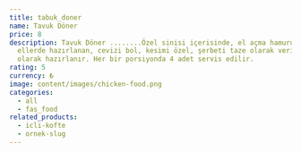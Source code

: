 ```yaml
---
title: tabuk_doner
name: Tavuk Döner
price: 8
description: Tavuk Döner ........Özel sinisi içerisinde, el açma hamuru ile usta
  ellerde hazırlanan, cevizi bol, kesimi özel, şerbeti taze olarak verilmiş
  olarak hazırlanır. Her bir porsiyonda 4 adet servis edilir.
rating: 5
currency: ₺
image: content/images/chicken-food.png
categories:
  - all
  - fas_food
related_products:
  - icli-kofte
  - ornek-slug
---
```

